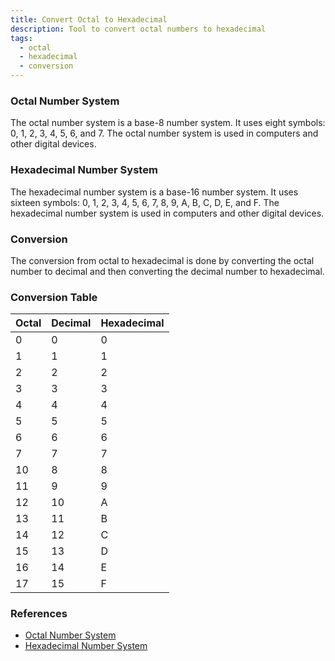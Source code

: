 ```yaml
---
title: Convert Octal to Hexadecimal
description: Tool to convert octal numbers to hexadecimal
tags:
  - octal
  - hexadecimal
  - conversion
---
```


### Octal Number System

The octal number system is a base-8 number system. It uses eight symbols: 0, 1, 2, 3, 4, 5, 6, and 7. The octal number system is used in computers and other digital devices.

### Hexadecimal Number System

The hexadecimal number system is a base-16 number system. It uses sixteen symbols: 0, 1, 2, 3, 4, 5, 6, 7, 8, 9, A, B, C, D, E, and F. The hexadecimal number system is used in computers and other digital devices.

### Conversion

The conversion from octal to hexadecimal is done by converting the octal number to decimal and then converting the decimal number to hexadecimal.

### Conversion Table

| Octal | Decimal | Hexadecimal |
| ----- | ------- | ----------- |
| 0     | 0       | 0           |
| 1     | 1       | 1           |
| 2     | 2       | 2           |
| 3     | 3       | 3           |
| 4     | 4       | 4           |
| 5     | 5       | 5           |
| 6     | 6       | 6           |
| 7     | 7       | 7           |
| 10    | 8       | 8           |
| 11    | 9       | 9           |
| 12    | 10      | A           |
| 13    | 11      | B           |
| 14    | 12      | C           |
| 15    | 13      | D           |
| 16    | 14      | E           |
| 17    | 15      | F           |

### References

- [Octal Number System](https://en.wikipedia.org/wiki/Octal)
- [Hexadecimal Number System](https://en.wikipedia.org/wiki/Hexadecimal)

